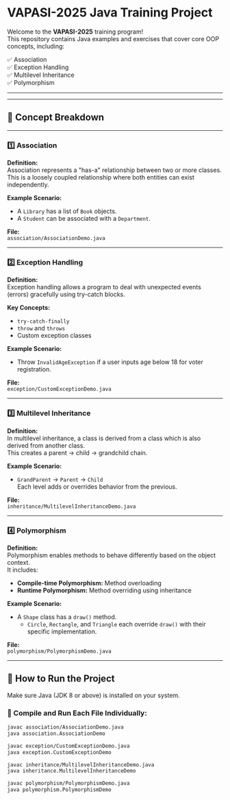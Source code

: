 # VAPASI-2025 Java Training Project

Welcome to the **VAPASI-2025** training program!  
This repository contains Java examples and exercises that cover core OOP concepts, including:

✅ Association  
✅ Exception Handling  
✅ Multilevel Inheritance  
✅ Polymorphism

---


---

## 📘 Concept Breakdown

---

### 1️⃣ Association

**Definition:**  
Association represents a "has-a" relationship between two or more classes.  
This is a loosely coupled relationship where both entities can exist independently.

**Example Scenario:**
- A `Library` has a list of `Book` objects.
- A `Student` can be associated with a `Department`.

**File:**  
`association/AssociationDemo.java`

---

### 2️⃣ Exception Handling

**Definition:**  
Exception handling allows a program to deal with unexpected events (errors) gracefully using try-catch blocks.

**Key Concepts:**
- `try-catch-finally`
- `throw` and `throws`
- Custom exception classes

**Example Scenario:**
- Throw `InvalidAgeException` if a user inputs age below 18 for voter registration.

**File:**  
`exception/CustomExceptionDemo.java`

---

### 3️⃣ Multilevel Inheritance

**Definition:**  
In multilevel inheritance, a class is derived from a class which is also derived from another class.  
This creates a parent → child → grandchild chain.

**Example Scenario:**
- `GrandParent` → `Parent` → `Child`  
  Each level adds or overrides behavior from the previous.

**File:**  
`inheritance/MultilevelInheritanceDemo.java`

---

### 4️⃣ Polymorphism

**Definition:**  
Polymorphism enables methods to behave differently based on the object context.  
It includes:

- **Compile-time Polymorphism:** Method overloading
- **Runtime Polymorphism:** Method overriding using inheritance

**Example Scenario:**
- A `Shape` class has a `draw()` method.
  - `Circle`, `Rectangle`, and `Triangle` each override `draw()` with their specific implementation.

**File:**  
`polymorphism/PolymorphismDemo.java`

---

## 🚀 How to Run the Project

Make sure Java (JDK 8 or above) is installed on your system.

### 🔧 Compile and Run Each File Individually:

```bash
javac association/AssociationDemo.java
java association.AssociationDemo

javac exception/CustomExceptionDemo.java
java exception.CustomExceptionDemo

javac inheritance/MultilevelInheritanceDemo.java
java inheritance.MultilevelInheritanceDemo

javac polymorphism/PolymorphismDemo.java
java polymorphism.PolymorphismDemo
```